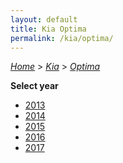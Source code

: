 ```yaml
---
layout: default
title: Kia Optima
permalink: /kia/optima/
---
```

[*Home*](/) > [*Kia*](/kia/) > [*Optima*](/kia/optima/)

**Select year**

- [2013](/kia/optima/2013/)
- [2014](/kia/optima/2014/)
- [2015](/kia/optima/2015/)
- [2016](/kia/optima/2016/)
- [2017](/kia/optima/2017/)